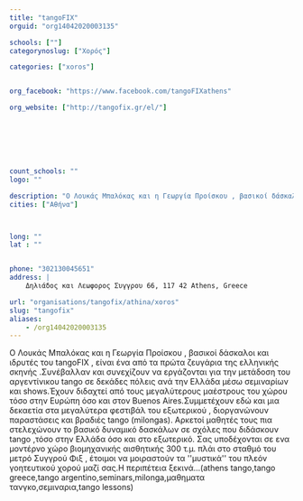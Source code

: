 ```yaml
---
title: "tangoFIX"
orguid: "org14042020003135"

schools: [""]
categorynoslug: ["Χορός"]

categories: ["xoros"]


org_facebook: "https://www.facebook.com/tangoFIXathens"

org_website: ["http://tangofix.gr/el/"]







count_schools: ""
logo: ""

description: "O Λουκάς Μπαλόκας και η Γεωργία Προίσκου , βασικοί δάσκαλοι και ιδρυτές του tangoFIX , είναι ένα από τα πρώτα ζευγάρια της ελληνικής σκηνής .Συνέβαλλαν και συνεχίζουν να εργάζονται για την μετάδοση του αργεντίνικου tango σε δεκάδες πόλεις ανά την Ελλάδα μέσω σεμιναρίων και shows.Έχουν διδαχτεί από τους μεγαλύτερους μαέστρους του χώρου τόσο στην Ευρώπη όσο και στον Buenos Aires.Συμμετέχουν εδώ και μια δεκαετία στα μεγαλύτερα φεστιβάλ του εξωτερικού , διοργανώνουν παραστάσεις και βραδιές tango (milongas). Αρκετοί μαθητές τους πια στελεχώνουν το βασικό δυναμικό δασκάλων σε σχόλες που διδάσκουν tango ,τόσο στην Ελλάδα όσο και στο εξωτερικό. Σας υποδέχονται σε ενα μοντέρνο χώρο βιομηχανικής αισθητικής 300 τ.μ. πλάι στο σταθμό του μετρό Συγγρού Φιξ , έτοιμοι να μοιραστούν τα &#39;&#39;μυστικά&#39;&#39; του πλεόν γοητευτικού χορού μαζί σας.Η περιπέτεια ξεκινά...(athens tango,tango greece,tango argentino,seminars,milonga,μαθηματα τανγκο,σεμιναρια,tango lessons)"
cities: ["Αθήνα"]



long: ""
lat : ""


phone: "302130045651"
address: |
    Δηλιάδος και Λεωφορος Συγγρου 66, 117 42 Athens, Greece

url: "organisations/tangofix/athina/xoros"
slug: "tangofix"
aliases:
    - /org14042020003135
---
```


O Λουκάς Μπαλόκας και η Γεωργία Προίσκου , βασικοί δάσκαλοι και ιδρυτές του tangoFIX , είναι ένα από τα πρώτα ζευγάρια της ελληνικής σκηνής .Συνέβαλλαν και συνεχίζουν να εργάζονται για την μετάδοση του αργεντίνικου tango σε δεκάδες πόλεις ανά την Ελλάδα μέσω σεμιναρίων και shows.Έχουν διδαχτεί από τους μεγαλύτερους μαέστρους του χώρου τόσο στην Ευρώπη όσο και στον Buenos Aires.Συμμετέχουν εδώ και μια δεκαετία στα μεγαλύτερα φεστιβάλ του εξωτερικού , διοργανώνουν παραστάσεις και βραδιές tango (milongas). Αρκετοί μαθητές τους πια στελεχώνουν το βασικό δυναμικό δασκάλων σε σχόλες που διδάσκουν tango ,τόσο στην Ελλάδα όσο και στο εξωτερικό. Σας υποδέχονται σε ενα μοντέρνο χώρο βιομηχανικής αισθητικής 300 τ.μ. πλάι στο σταθμό του μετρό Συγγρού Φιξ , έτοιμοι να μοιραστούν τα &#39;&#39;μυστικά&#39;&#39; του πλεόν γοητευτικού χορού μαζί σας.Η περιπέτεια ξεκινά...(athens tango,tango greece,tango argentino,seminars,milonga,μαθηματα τανγκο,σεμιναρια,tango lessons)
